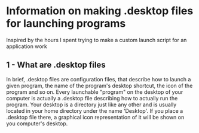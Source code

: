 # Information on making .desktop files for launching programs

Inspired by the hours I spent trying to make a custom launch script for an application work

## 1 - What are .desktop files

In brief, .desktop files are configuration files, that describe how to launch a given program,
the name of the program's desktop shortcut, the icon of the program and so on. Every launchable
"program" on the desktop of your computer is actually a .desktop file describing how to actually
run the program. Your desktop is a directory just like any other and is usually located in your
home directory under the name 'Desktop'. If you place a .desktop file there, a graphical icon
representation of it will be shown on you computer's desktop.  
